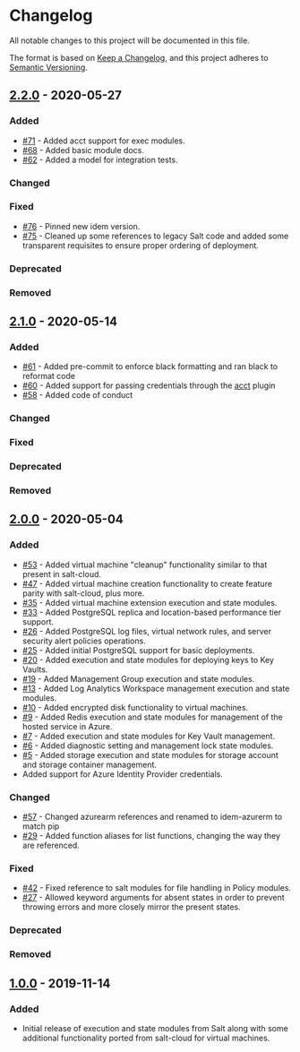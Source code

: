 # Changelog

All notable changes to this project will be documented in this file.

The format is based on [Keep a Changelog](https://keepachangelog.com/en/1.0.0/),
and this project adheres to [Semantic Versioning](https://semver.org/spec/v2.0.0.html).

## [2.2.0] - 2020-05-27

### Added

- [#71](https://github.com/eitrtechnologies/idem-azurerm/pull/71) - Added acct support for exec modules.
- [#68](https://github.com/eitrtechnologies/idem-azurerm/pull/68) - Added basic module docs.
- [#62](https://github.com/eitrtechnologies/idem-azurerm/pull/62) - Added a model for integration tests.

### Changed

### Fixed

- [#76](https://github.com/eitrtechnologies/idem-azurerm/pull/76) - Pinned new idem version.
- [#75](https://github.com/eitrtechnologies/idem-azurerm/pull/75) - Cleaned up some references to legacy Salt code and
  added some transparent requisites to ensure proper ordering of deployment.

### Deprecated

### Removed

## [2.1.0] - 2020-05-14

### Added

- [#61](https://github.com/eitrtechnologies/idem-azurerm/pull/61) - Added pre-commit to enforce black formatting and
  ran black to reformat code
- [#60](https://github.com/eitrtechnologies/idem-azurerm/pull/60) - Added support for passing credentials through the
  [acct](https://gitlab.com/saltstack/pop/acct) plugin
- [#58](https://github.com/eitrtechnologies/idem-azurerm/pull/58) - Added code of conduct

### Changed

### Fixed

### Deprecated

### Removed

## [2.0.0] - 2020-05-04

### Added

- [#53](https://github.com/eitrtechnologies/idem-azurerm/pull/53) - Added virtual machine "cleanup"
  functionality similar to that present in salt-cloud.
- [#47](https://github.com/eitrtechnologies/idem-azurerm/pull/47) - Added virtual machine creation
  functionality to create feature parity with salt-cloud, plus more.
- [#35](https://github.com/eitrtechnologies/idem-azurerm/pull/35) - Added virtual machine extension execution
  and state modules.
- [#33](https://github.com/eitrtechnologies/idem-azurerm/pull/33) - Added PostgreSQL replica and location-based
  performance tier support.
- [#26](https://github.com/eitrtechnologies/idem-azurerm/pull/26) - Added PostgreSQL log files, virtual network
  rules, and server security alert policies operations.
- [#25](https://github.com/eitrtechnologies/idem-azurerm/pull/25) - Added initial PostgreSQL support for basic
  deployments.
- [#20](https://github.com/eitrtechnologies/idem-azurerm/pull/20) - Added execution and state modules for
  deploying keys to Key Vaults.
- [#19](https://github.com/eitrtechnologies/idem-azurerm/pull/19) - Added Management Group execution and state
  modules.
- [#13](https://github.com/eitrtechnologies/idem-azurerm/pull/13) - Added Log Analytics Workspace management
  execution and state modules.
- [#10](https://github.com/eitrtechnologies/idem-azurerm/pull/10) - Added encrypted disk functionality to
  virtual machines.
- [#9](https://github.com/eitrtechnologies/idem-azurerm/pull/9) - Added Redis execution and state modules for
  management of the hosted service in Azure.
- [#7](https://github.com/eitrtechnologies/idem-azurerm/pull/7) - Added execution and state modules for Key
  Vault management.
- [#6](https://github.com/eitrtechnologies/idem-azurerm/pull/6) - Added diagnostic setting and management lock
  state modules.
- [#5](https://github.com/eitrtechnologies/idem-azurerm/pull/5) - Added storage execution and state modules for
  storage account and storage container management.
- Added support for Azure Identity Provider credentials.

### Changed

- [#57](https://github.com/eitrtechnologies/idem-azurerm/pull/57) - Changed azurearm references and renamed to
  idem-azurerm to match pip
- [#29](https://github.com/eitrtechnologies/idem-azurerm/pull/29) - Added function aliases for list functions,
  changing the way they are referenced.

### Fixed

- [#42](https://github.com/eitrtechnologies/idem-azurerm/pull/42) - Fixed reference to salt modules for file
  handling in Policy modules.
- [#27](https://github.com/eitrtechnologies/idem-azurerm/pull/27) - Allowed keyword arguments for absent states
  in order to prevent throwing errors and more closely mirror the present states.

### Deprecated

### Removed

## [1.0.0] - 2019-11-14

### Added

- Initial release of execution and state modules from Salt along with some additional functionality ported from
  salt-cloud for virtual machines.

[2.2.0]: https://github.com/eitrtechnologies/idem-azurerm/compare/v2.1.0...v2.2.0
[2.1.0]: https://github.com/eitrtechnologies/idem-azurerm/compare/v2.0.0...v2.1.0
[2.0.0]: https://github.com/eitrtechnologies/idem-azurerm/compare/v1.0.0...v2.0.0
[1.0.0]: https://github.com/eitrtechnologies/idem-azurerm/releases/tag/v1.0.0
